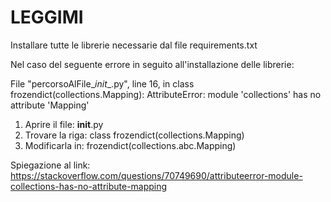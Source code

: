 # LEGGIMI
Installare tutte le librerie necessarie dal file requirements.txt

Nel caso del seguente errore in seguito all'installazione delle librerie:

  File "percorsoAlFile\__init__.py", line 16, in <module>
    class frozendict(collections.Mapping):
AttributeError: module 'collections' has no attribute 'Mapping'

1. Aprire il file: __init__.py
2. Trovare la riga: class frozendict(collections.Mapping)
3. Modificarla in: frozendict(collections.abc.Mapping)

Spiegazione al link: https://stackoverflow.com/questions/70749690/attributeerror-module-collections-has-no-attribute-mapping

